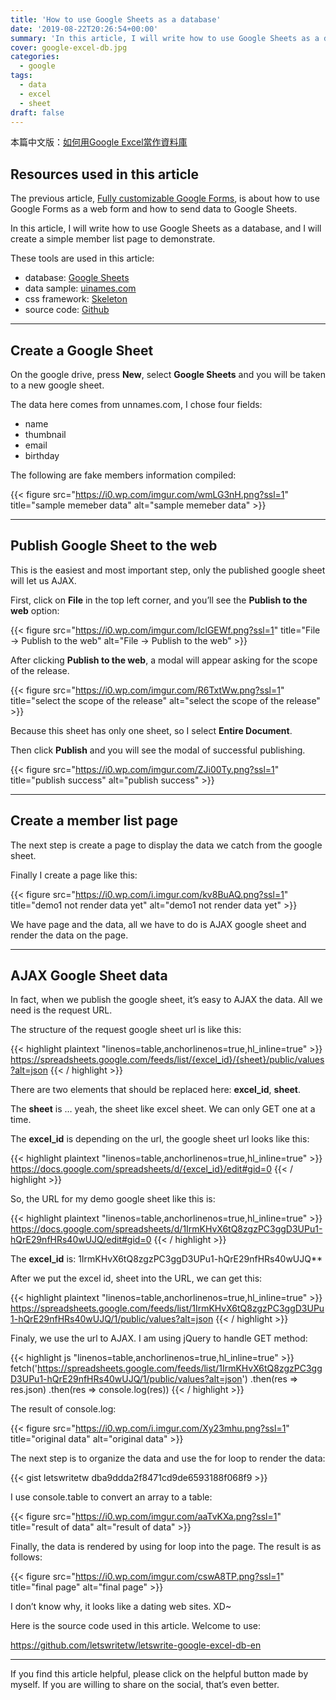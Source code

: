 ```yaml
---
title: 'How to use Google Sheets as a database'
date: '2019-08-22T20:26:54+00:00'
summary: 'In this article, I will write how to use Google Sheets as a database, and I will create a simple member list page to demonstrate.'
cover: google-excel-db.jpg
categories:
  - google
tags:
  - data
  - excel
  - sheet
draft: false
---
```


本篇中文版：[如何用Google Excel當作資料庫](https://letswrite.tw/google-excel-db/)

## Resources used in this article

The previous article, [Fully customizable Google Forms](https://letswrite.tw/custom-google-form-en/), is about how to use Google Forms as a web form and how to send data to Google Sheets.

In this article, I will write how to use Google Sheets as a database, and I will create a simple member list page to demonstrate.

These tools are used in this article:

- database: [Google Sheets](https://www.google.com/sheets/about/)
- data sample: [uinames.com](https://uinames.com/)
- css framework: [Skeleton](http://getskeleton.com/)
- source code: [Github](https://github.com/letswritetw/letswrite-google-excel-db-en)

- - - - - -

## Create a Google Sheet

On the google drive, press **New**, select **Google Sheets** and you will be taken to a new google sheet.

The data here comes from unnames.com, I chose four fields:

- name
- thumbnail
- email
- birthday

The following are fake members information compiled:

{{< figure src="https://i0.wp.com/imgur.com/wmLG3nH.png?ssl=1" title="sample memeber data" alt="sample memeber data" >}}

---

## Publish Google Sheet to the web

This is the easiest and most important step, only the published google sheet will let us AJAX.

First, click on **File** in the top left corner, and you’ll see the **Publish to the web** option:

{{< figure src="https://i0.wp.com/imgur.com/IclGEWf.png?ssl=1" title="File -> Publish to the web" alt="File -> Publish to the web" >}}

After clicking **Publish to the web**, a modal will appear asking for the scope of the release.

{{< figure src="https://i0.wp.com/imgur.com/R6TxtWw.png?ssl=1" title="select the scope of the release" alt="select the scope of the release" >}}

Because this sheet has only one sheet, so I select **Entire Document**.

Then click **Publish** and you will see the modal of successful publishing.

{{< figure src="https://i0.wp.com/imgur.com/ZJi00Ty.png?ssl=1" title="publish success" alt="publish success" >}}

---

## Create a member list page

The next step is create a page to display the data we catch from the google sheet.

Finally I create a page like this:

{{< figure src="https://i0.wp.com/i.imgur.com/kv8BuAQ.png?ssl=1" title="demo1 not render data yet" alt="demo1 not render data yet" >}}

We have page and the data, all we have to do is AJAX google sheet and render the data on the page.

---

## AJAX Google Sheet data

In fact, when we publish the google sheet, it’s easy to AJAX the data. All we need is the request URL.

The structure of the request google sheet url is like this:

{{< highlight plaintext "linenos=table,anchorlinenos=true,hl_inline=true" >}}
https://spreadsheets.google.com/feeds/list/{excel_id}/{sheet}/public/values?alt=json
{{< / highlight >}}

There are two elements that should be replaced here: **excel\_id**, **sheet**.

The **sheet** is … yeah, the sheet like excel sheet. We can only GET one at a time.

The **excel\_id** is depending on the url, the google sheet url looks like this:

{{< highlight plaintext "linenos=table,anchorlinenos=true,hl_inline=true" >}}
https://docs.google.com/spreadsheets/d/{excel_id}/edit#gid=0
{{< / highlight >}}

So, the URL for my demo google sheet like this is:

{{< highlight plaintext "linenos=table,anchorlinenos=true,hl_inline=true" >}}
https://docs.google.com/spreadsheets/d/1IrmKHvX6tQ8zgzPC3ggD3UPu1-hQrE29nfHRs40wUJQ/edit#gid=0
{{< / highlight >}}

The **excel\_id** is: 1IrmKHvX6tQ8zgzPC3ggD3UPu1-hQrE29nfHRs40wUJQ**

After we put the excel id, sheet into the URL, we can get this:

{{< highlight plaintext "linenos=table,anchorlinenos=true,hl_inline=true" >}}
https://spreadsheets.google.com/feeds/list/1IrmKHvX6tQ8zgzPC3ggD3UPu1-hQrE29nfHRs40wUJQ/1/public/values?alt=json
{{< / highlight >}}

Finaly, we use the url to AJAX. I am using jQuery to handle GET method:

{{< highlight js "linenos=table,anchorlinenos=true,hl_inline=true" >}}
fetch('https://spreadsheets.google.com/feeds/list/1IrmKHvX6tQ8zgzPC3ggD3UPu1-hQrE29nfHRs40wUJQ/1/public/values?alt=json')
  .then(res => res.json)
  .then(res => console.log(res))
{{< / highlight >}}

The result of console.log:

{{< figure src="https://i0.wp.com/i.imgur.com/Xy23mhu.png?ssl=1" title="original data" alt="original data" >}}

The next step is to organize the data and use the for loop to render the data:

{{< gist letswritetw dba9ddda2f8471cd9de6593188f068f9 >}}

I use console.table to convert an array to a table:

{{< figure src="https://i0.wp.com/imgur.com/aaTvKXa.png?ssl=1" title="result of data" alt="result of data" >}}

Finally, the data is rendered by using for loop into the page. The result is as follows:

{{< figure src="https://i0.wp.com/imgur.com/cswA8TP.png?ssl=1" title="final page" alt="final page" >}}

I don’t know why, it looks like a dating web sites. XD~

Here is the source code used in this article. Welcome to use:

<https://github.com/letswritetw/letswrite-google-excel-db-en>

- - - - - -

If you find this article helpful, please click on the helpful button made by myself. If you are willing to share on the social, that’s even better.